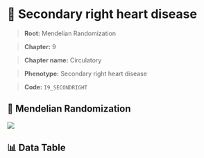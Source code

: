 # 🧪 Secondary right heart disease

> **Root:** Mendelian Randomization

> **Chapter:** 9  

> **Chapter name:** Circulatory

> **Phenotype:** Secondary right heart disease  

> **Code:** `I9_SECONDRIGHT`

## 🧬 Mendelian Randomization  

<img src="/MR/Figures/Forward/I9_SECONDRIGHT.png"/>

## 📊 Data Table

<CsvTableMRF src="/public/MR/Data/Forward/I9_SECONDRIGHT.csv"/>
